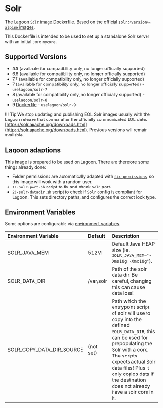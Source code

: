# Solr

The [Lagoon `Solr` image Dockerfile](https://github.com/uselagoon/lagoon-images/blob/main/images/solr/8.Dockerfile). Based on the official [`solr:<version>-alpine` images](https://hub.docker.com/_/solr).

This Dockerfile is intended to be used to set up a standalone Solr server with an initial core `mycore`.

## Supported Versions

* 5.5 \(available for compatibility only, no longer officially supported\)
* 6.6 \(available for compatibility only, no longer officially supported\)
* 7.7 \(available for compatibility only, no longer officially supported\)
* 7 \(available for compatibility only, no longer officially supported\) - `uselagoon/solr-7`
* 8 \(available for compatibility only, no longer officially supported\) - `uselagoon/solr-8`
* 9 [Dockerfile](https://github.com/uselagoon/lagoon-images/blob/main/images/solr/9.Dockerfile) - `uselagoon/solr-9`

!!! Tip
    We stop updating and publishing EOL Solr images usually with the Lagoon release that comes after the officially communicated EOL date: [https://solr.apache.org/downloads.html](https://solr.apache.org/downloads.html). Previous versions will remain available.

## Lagoon adaptions

This image is prepared to be used on Lagoon. There are therefore some things already done:

* Folder permissions are automatically adapted with [`fix-permissions`](https://github.com/uselagoon/lagoon-images/blob/main/images/commons/fix-permissions), so this image will work with a random user.
* `10-solr-port.sh` script to fix and check `Solr` port.
* `20-solr-datadir.sh` script to check if `Solr` config is compliant for Lagoon.  This sets directory paths, and configures the correct lock type.

## Environment Variables

Some options are configurable via [environment
variables](../concepts-advanced/environment-variables.md).

| Environment Variable      | Default   | Description                                                               |
| :------------------------ | :-------- | :------------------------------------------------------------------------ |
| SOLR_JAVA_MEM             | 512M      | Default Java HEAP size (ie. `SOLR_JAVA_MEM="-Xms10g -Xmx10g"`).           |
| SOLR_DATA_DIR             | /var/solr | Path of the solr data dir. Be careful, changing this can cause data loss! |
| SOLR_COPY_DATA_DIR_SOURCE | (not set) | Path which the entrypoint script of solr will use to copy into the defined `SOLR_DATA_DIR`, this can be used for prepopulating the Solr with a core. The scripts expects actual Solr data files! Plus it only copies data if the destination does not already have a solr core in it. |
